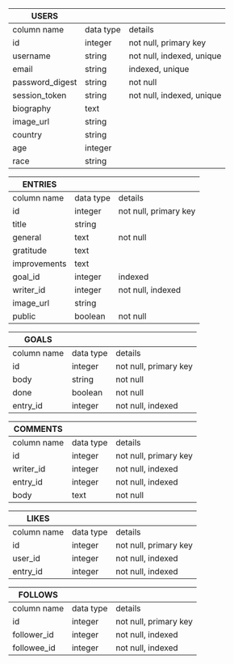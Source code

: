 | USERS           |           |                           |
|-----------------|-----------|---------------------------|
| column name     | data type | details                   |
| id              | integer   | not null, primary key     |
| username        | string    | not null, indexed, unique |
| email           | string    | indexed, unique |
| password_digest | string    | not null                  |
| session_token   | string    | not null, indexed, unique |
| biography       | text      |              |
| image_url       | string    |                           |
| country     | string    |                           |
| age       | integer    |                           |
| race       | string    |                           |


| ENTRIES     |           |                       |
|-------------|-----------|-----------------------|
| column name | data type | details               |
| id          | integer   | not null, primary key |
| title       | string    |      |
| general        | text      | not null              |
| gratitude        | text      |            |
| improvements        | text      |            |
| goal_id        | integer      |    indexed        |
| writer_id   | integer   | not null, indexed     |
| image_url   | string    |              |
| public   | boolean    |    not null        |


| GOALS     |           |                       |
|--------------|-----------|-----------------------|
| column name  | data type | details               |
| id           | integer   | not null, primary key |
| body        | string    |   not null   |
| done        | boolean    |    not null  |
| entry_id        | integer    |   not null, indexed   |


| COMMENTS     |           |                       |
|--------------|-----------|-----------------------|
| column name  | data type | details               |
| id           | integer   | not null, primary key |
| writer_id    | integer   | not null, indexed     |
| entry_id     | integer   | not null, indexed     |
| body         | text      | not null              |


| LIKES       |           |                       |
|-------------|-----------|-----------------------|
| column name | data type | details               |
| id          | integer   | not null, primary key |
| user_id     | integer   | not null, indexed     |
| entry_id    | integer   | not null, indexed     |



| FOLLOWS       |           |                       |
|---------------|-----------|-----------------------|
| column name   | data type | details               |
| id            | integer   | not null, primary key |
| follower_id   | integer   | not null, indexed     |
| followee_id   | integer   | not null, indexed     |
